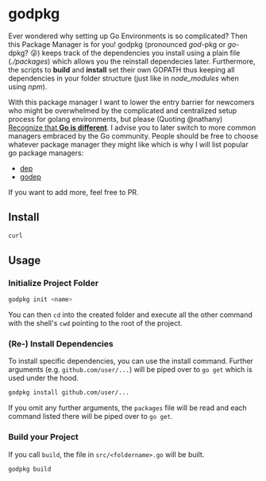 # godpkg
Ever wondered why setting up Go Environments is so complicated? Then this Package Manager is for you! godpkg (pronounced *god*-pkg or *go*-dpkg? :stuck_out_tongue_winking_eye:) keeps track of the dependencies you install using a plain file (*./packages*) which allows you the reinstall dependecies later. Furthermore, the scripts to **build** and **install** set their own GOPATH thus keeping all dependencies in your folder structure (just like in *node_modules* when using *npm*).

With this package manager I want to lower the entry barrier for newcomers who might be overwhelmed by the complicated and centralized setup process for golang environments, but please (Quoting @nathany) [Recognize that **Go is different**](https://nathany.com/go-packages/). I advise you to later switch to more common managers embraced by the Go community.
People should be free to choose whatever package manager they might like which is why I will list popular go package managers:
  - [dep](https://github.com/golang/dep)
  - [godep](https://github.com/tools/godep)
  
 If you want to add more, feel free to PR.

## Install
```bash
curl
```

## Usage
### Initialize Project Folder
```bash
godpkg init <name>
```
You can then `cd` into the created folder and execute all the other command with the shell's `cwd` pointing to the root of the project.

### (Re-) Install Dependencies
To install specific dependencies, you can use the install command. Further arguments (e.g. `github.com/user/...`) will be piped over to `go get` which is used under the hood.
```bash
godpkg install github.com/user/...
```
If you omit any further arguments, the `packages` file will be read and each command listed there will be piped over to `go get`.

### Build your Project
If you call `build`, the file in `src/<foldername>.go` will be built.
```bash
godpkg build
```
